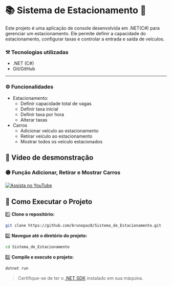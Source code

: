 # 📚 Sistema de Estacionamento 🚗
Este projeto é uma aplicação de console desenvolvida em .NET(C#) para gerenciar um estacionamento. Ele permite definir a capacidade do estacionamento, configurar taxas e controlar a entrada e saída de veículos.

### **⚒️ Tecnologias utilizadas**

- .NET (C#)
- Git/GitHub
---

### ⚙️ Funcionalidades
* Estacionamento:
    - Definir capacidade total de vagas
    - Definir taxa inicial
    - Definir taxa por hora
    - Alterar taxas
* Carros  
    - Adicionar veículo ao estacionamento
    - Retirar veículo ao estacionamento
    - Mostrar todos os veículo estacionados 

## 📸 Vídeo de desmonstração
### 🟣 Função Adicionar, Retirar e Mostrar Carros 
[![Assista no YouTube](https://img.youtube.com/vi/-LfQIChqLwA/0.jpg)](https://youtu.be/-LfQIChqLwA)


## 🚀 Como Executar o Projeto

1️⃣ **Clone o repositório:**

   ```bash
   git clone https://github.com/brunopaz8/Sistema_de_Estacionamento.git
   ```

2️⃣ **Navegue até o diretório do projeto:**

   ```bash
   cd Sistema_de_Estacionamento
   ```

3️⃣ **Compile e execute o projeto:**

   ```bash
   dotnet run
   ```

   > Certifique-se de ter o [.NET SDK](https://dotnet.microsoft.com/download) instalado em sua máquina.

